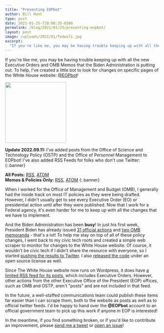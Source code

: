 ```yaml
---
title: "Presenting EOPbot"
author: Bill Hunt
type: post
date: 2021-01-25-T20:08:35-0500
permalink: /blog/2021/01/25/presenting-eopbot/
layout: post
image: /uploads/2021/01/fedwifi.jpg
excerpt:
  "If you're like me, you may be having trouble keeping up with all the new Executive Orders and OMB Memos that the Biden Administration is putting out.  To help, I've created a little bot to look for changes on specific pages of the White House website: @EOPbot!"
---
```


If you're like me, you may be having trouble keeping up with all the new Executive Orders and OMB Memos that the Biden Administration is putting out.  To help, I've created a little bot to look for changes on specific pages of the White House website: [@EOPbot](https://twitter.com/EOPbot)!

<img src="/uploads/2021/01/fedwifi.jpg" height="200" width="200">

**Update 2022.09.11:** I've added posts from the Office of Science and Technology Policy (OSTP) and the Office of Personnel Management to EOPbot! I've also added RSS Feeds for folks who don't use Twitter:
{:.banner}

**All Posts:** [RSS](https://static.billhunt.dev/eopbot/feed/all.rss.xml), [ATOM](https://static.billhunt.dev/eopbot/feed/all.atom.xml)<br>
**Memos &amp; Policies Only:** [RSS](https://static.billhunt.dev/eopbot/feed/filtered.rss.xml), [ATOM](https://static.billhunt.dev/eopbot/feed/filtered.atom.xml)
{:.banner}


When I worked for the Office of Management and Budget (OMB), I generally had the inside track on most IT policies as they were being drafted. However, I didn't usually get to see every Executive Order (EO) or presidential action until after they were published. Now that I work for a Federal agency, it's even harder for me to keep up with all the changes that we have to implement.

And the Biden Administration has been **busy**! In just his first week, President Biden has already issued [31 official actions](https://www.whitehouse.gov/briefing-room/presidential-actions/) and [two OMB memoranda](https://www.whitehouse.gov/omb/information-for-agencies/memoranda/) - that's a lot! To help me stay on top of all of these policy changes, I went back to my civic tech roots and created a simple web scraper to monitor for changes to the White House website. Of course, it wouldn't be civic tech if I didn't share the resource with everyone, so I started [pushing the results to Twitter](https://twitter.com/EOPbot). I also [released the code](https://github.com/krusynth/EOPBot) under an open source license as well.

Since The White House website now runs on Wordpress, it does have [a limited RSS feed for its posts](https://whitehouse.gov/feed/), which includes Executive Orders. However, other actions from the other Executive Office of the President (EOP) offices, such as OMB and OSTP, aren't "posts" and are not included in that feed.

In the future, a well-staffed communications team could publish these items far easier than I can scrape them, both to the website as posts as well as to official twitter feeds. I'd be happy to hand over the **@EOPbot** account to an official government team to pick up this work if anyone in EOP is interested!

In the meantime, if you find something broken, or if you'd like to contribute an improvement, please [send me a tweet](https://twitter.com/krusynth) or [open an issue](https://github.com/krusynth/EOPBot/issues)!